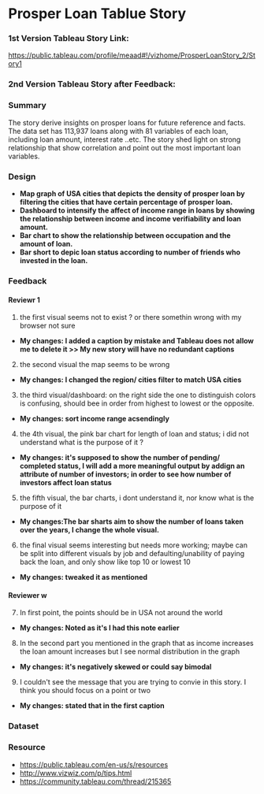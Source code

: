 # Prosper Loan Tablue Story

### 1st Version Tableau Story Link:
https://public.tableau.com/profile/meaad#!/vizhome/ProsperLoanStory_2/Story1

### 2nd Version Tableau Story after Feedback:

### Summary

The story derive insights on prosper loans for future reference and facts. The data set has 113,937 loans along with 81 variables of each loan, including loan amount, interest rate ..etc. The story shed light on strong relationship that show correlation and point out the most important loan variables.


### Design


* **Map graph of USA cities that depicts the density of prosper loan by filtering the cities that have certain percentage of prosper loan.**
* **Dashboard to intensify the affect of income range in loans by showing the relationship between income and income verifiability and loan amount.**
* **Bar chart to show the relationship between occupation and the amount of loan.**
* **Bar short to depic loan status according to number of friends who invested in the loan.**

### Feedback
#### Reviewr 1
1. the first visual seems not to exist ? or there somethin wrong with my browser not sure
* **My changes: I added a caption by mistake and Tableau does not allow me to delete it >> My new story will have no redundant captions**
2. the second visual the map seems to be wrong
* **My changes: I changed the region/ cities filter to match USA cities**
3. the third visual/dashboard: on the right side the one to distinguish colors is confusing, should bee in order from highest to lowest or the opposite.
* **My changes: sort income range acsendingly**
4. the 4th visual, the pink bar chart for length of loan and status; i did not understand what is the purpose of it ?
* **My changes: it's supposed to show the number of pending/ completed status, I will add a more meaningful output by addign an attribute of number of investors; in order to see how number of investors affect loan status**
5. the fifth visual, the bar charts, i dont understand it, nor know what is the purpose of it
* **My changes:The bar sharts aim to show the number of loans taken over the years, I change the whole visual.**
6. the final visual seems interesting but needs more working; maybe can be split into different visuals by job and defaulting/unability of paying back the loan, and only show like top 10 or lowest 10
* **My changes: tweaked it as mentioned**
#### Reviewer w
7. In first point, the points should be in USA not around the world 
* **My changes: Noted as it's I had this note earlier**
8. In the second part you mentioned in the graph that as income increases the loan amount increases but I see normal distribution in the graph 
* **My changes: it's negatively skewed or could say bimodal**
9. I couldn't see the message that you are trying to convie in this story. I think you should focus on a point or two
* **My changes: stated that in the first caption**

### Dataset
[](https://s3.amazonaws.com/udacity-hosted-downloads/ud651/prosperLoanData.csv)
    
 ### Resource
 
* https://public.tableau.com/en-us/s/resources
* http://www.vizwiz.com/p/tips.html
* https://community.tableau.com/thread/215365


